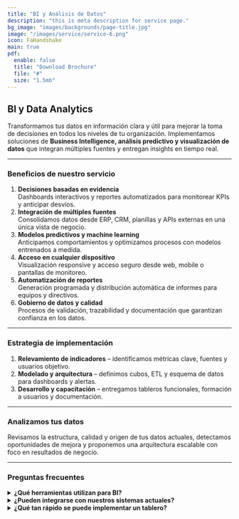 ```yaml
---
title: "BI y Análisis de Datos"
description: "this is meta description for service page."
bg_image: "images/backgrounds/page-title.jpg"
image: "/images/service/service-6.png"
icon: FaHandshake
main: true
pdf:
  enable: false
  title: "Download Brochure"
  file: "#"
  size: "1.5mb"
---
```

## BI y Data Analytics

Transformamos tus datos en información clara y útil para mejorar la toma de decisiones en todos los niveles de tu organización. Implementamos soluciones de **Business Intelligence, análisis predictivo y visualización de datos** que integran múltiples fuentes y entregan insights en tiempo real.

---

### Beneficios de nuestro servicio

1. **Decisiones basadas en evidencia**  
   Dashboards interactivos y reportes automatizados para monitorear KPIs y anticipar desvíos.  
2. **Integración de múltiples fuentes**  
   Consolidamos datos desde ERP, CRM, planillas y APIs externas en una única vista de negocio.  
3. **Modelos predictivos y machine learning**  
   Anticipamos comportamientos y optimizamos procesos con modelos entrenados a medida.  
4. **Acceso en cualquier dispositivo**  
   Visualización responsive y acceso seguro desde web, mobile o pantallas de monitoreo.  
5. **Automatización de reportes**  
   Generación programada y distribución automática de informes para equipos y directivos.  
6. **Gobierno de datos y calidad**  
   Procesos de validación, trazabilidad y documentación que garantizan confianza en los datos.

---

### Estrategia de implementación

1. **Relevamiento de indicadores** – identificamos métricas clave, fuentes y usuarios objetivo.  
2. **Modelado y arquitectura** – definimos cubos, ETL y esquema de datos para dashboards y alertas.  
3. **Desarrollo y capacitación** – entregamos tableros funcionales, formación a usuarios y documentación.

---

### Analizamos tus datos

Revisamos la estructura, calidad y origen de tus datos actuales, detectamos oportunidades de mejora y proponemos una arquitectura escalable con foco en resultados de negocio.

---

### Preguntas frecuentes

<details>
<summary><strong>¿Qué herramientas utilizan para BI?</strong></summary>

Trabajamos con Power BI, Qlik, Metabase, Apache Superset y soluciones personalizadas en Python o R según el contexto técnico y presupuesto.
</details>

<details>
<summary><strong>¿Pueden integrarse con nuestros sistemas actuales?</strong></summary>

Sí. Desarrollamos integraciones con bases SQL, APIs REST, planillas Excel, Google Sheets, servicios cloud y herramientas propias.
</details>

<details>
<summary><strong>¿Qué tan rápido se puede implementar un tablero?</strong></summary>

Un dashboard básico con datos existentes puede estar operativo en 2-3 semanas. Proyectos más amplios con ETL, múltiples fuentes y reportes avanzados requieren de 1 a 2 meses.
</details>